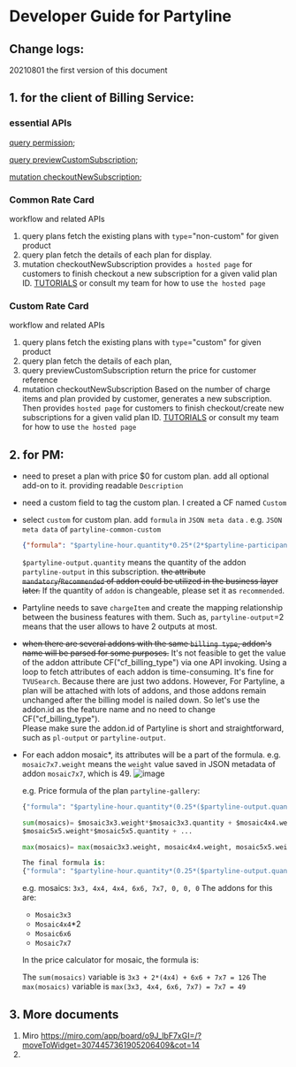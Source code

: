 # Developer Guide for Partyline

## Change logs:

20210801 the first version of this document



## 1. for the client of Billing Service:

### essential APIs

[query permission](https://justinchen00.github.io/page/billingservice/API%20definition.html#query-permission);

[query previewCustomSubscription](https://justinchen00.github.io/page/billingservice/API%20definition.html#query-previewcustomsubscription);

[mutation checkoutNewSubscription](https://justinchen00.github.io/page/billingservice/API%20definition.html#mutation-checkoutnewsubscription);


### Common Rate Card

workflow and related APIs

1. query plans
   fetch the existing plans with `type`="non-custom" for given product
2. query plan
   fetch the details of each plan for display.
3. mutation checkoutNewSubscription
   provides `a hosted page` for customers to finish checkout a new subscription for a given valid plan ID. 
   [TUTORIALS](https://www.chargebee.com/checkout-portal-docs/checkout-new-tutorial.html) or consult my team for how to use `the hosted page`

### Custom Rate Card

workflow and related APIs

1. query plans
    fetch the existing plans with `type`="custom" for given product
2. query plan
    fetch the details of each plan, 
3. query previewCustomSubscription
    return the price for customer reference
4. mutation checkoutNewSubscription
    Based on the number of charge items and plan provided by customer, generates a new subscription. Then provides `hosted page` for customers to finish checkout/create new subscriptions for a given valid plan ID. 
    [TUTORIALS](https://www.chargebee.com/checkout-portal-docs/checkout-new-tutorial.html) or consult my team for how to use `the hosted page`

## 2. for PM:

* need to  preset a plan with price $0 for custom plan.  add all optional add-on to it. providing readable `Description`

* need a custom field to tag the custom plan. I created a CF named  `Custom`

* select `custom` for custom plan.  add `formula` in `JSON meta data` . 
  e.g. 
  `JSON meta data`  of `partyline-common-custom`

  ```json
  {"formula": "$partyline-hour.quantity*0.25*(2*$partyline-participant.quantity*(1+225/100)+$partyline-output.quantity*(1+225/100))"}
  ```

   `$partyline-output.quantity`  means the quantity of the addon `partyline-output` in this subscription.
~~the attribute  `mandatory`/`Recommended` of addon could be utilized in the business layer later.~~  If the quantity of `addon` is changeable, please set it as `recommended`.   
  
* Partyline needs to save `chargeItem` and create the mapping relationship between the business features with them. 
  Such as,  `partyline-output`=2 means that the user allows to have 2 outputs at most.

* ~~when there are several addons with the same `billing type`, addon's name will be parsed for some purposes.~~ 
It's not feasible to get the value of the addon attribute CF("cf_billing_type") via one API invoking. Using a loop to fetch attributes of each addon is time-consuming. It's fine for `TVUSearch`. Because there are just two addons. However, For Partyline, a plan will be attached with lots of addons, and those addons remain unchanged after the billing model is nailed down. So let's use the addon.id as the feature name and no need to change CF("cf_billing_type").  
  Please make sure the addon.id of Partyline is short and straightforward, such as `pl-output` or `partyline-output`.
  
* For each addon mosaic*, its attributes will be a part of the formula.
  e.g.  `mosaic7x7.weight` means the `weight` value saved in JSON metadata of addon `mosaic7x7`, which is 49.
  ![image](https://user-images.githubusercontent.com/18137639/128147207-8e954061-79dc-4eb2-8fb8-cf599d3652ca.png)

  
  e.g. Price formula of the plan `partyline-gallery`:
  
  ```python
  {"formula": "$partyline-hour.quantity*(0.25*($partyline-output.quantity*(1+2.5) + $partyline-participant.quantity*(1+2.5) + sum(mosaics)*(1+2.5) + 0.085*max(mosaics)*(1+2.5)}"}
  
  sum(mosaics)= $mosaic3x3.weight*$mosaic3x3.quantity + $mosaic4x4.weight*$mosaic4x4.quantity + 
  $mosaic5x5.weight*$mosaic5x5.quantity + ...
  
  max(mosaics)= max(mosaic3x3.weight, mosaic4x4.weight, mosaic5x5.weight, ...)

  The final formula is:
  {"formula": "$partyline-hour.quantity*(0.25*($partyline-output.quantity*(1+2.5) + $partyline-participant.quantity*(1+2.5) + ($mosaic3x3.weight*$mosaic3x3.quantity + mosaic4x4.weight*$mosaic4x4.quantity + $mosaic5x5.weight*$mosaic5x5.quantity + ...)*(1+2.5) + 0.085*max(mosaic3x3.weight, mosaic4x4.weight, mosaic5x5.weight, ...)*(1+2.5)}"}
  ```

  e.g. 
  mosaics: `3x3, 4x4, 4x4, 6x6, 7x7, 0, 0, 0`
  The addons for this are:
  
   - `Mosaic3x3`
   - `Mosaic4x4`*2
   - `Mosaic6x6`
   - `Mosaic7x7`

  In the price calculator for mosaic, the formula is:
  
  The `sum(mosaics)` variable is `3x3 + 2*(4x4) + 6x6 + 7x7 = 126`
The `max(mosaics)` variable is `max(3x3, 4x4, 6x6, 7x7) = 7x7 = 49`

## 3. More documents

1. Miro
   https://miro.com/app/board/o9J_lbF7xGI=/?moveToWidget=3074457361905206409&cot=14
2. 

